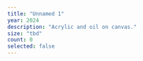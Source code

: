 ```yaml
---
title: "Unnamed 1"
year: 2024
description: "Acrylic and oil on canvas."
size: "tbd"
count: 0
selected: false
---
```

